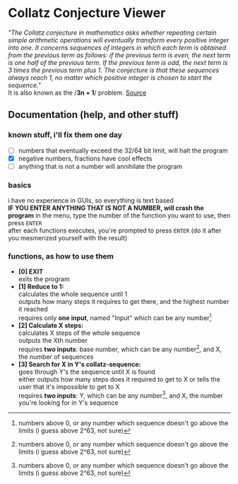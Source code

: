 # Collatz Conjecture Viewer
*"The Collatz conjecture in mathematics asks whether repeating certain simple arithmetic operations will eventually transform every positive integer into one.
It concerns sequences of integers in which each term is obtained from the previous term as follows: if the previous term is even, the next term is one half
of the previous term. If the previous term is odd, the next term is 3 times the previous term plus 1. The conjecture is that these sequences always reach 1,
no matter which positive integer is chosen to start the sequence."*  
It is also known as the /**3n + 1**/ problem. [Source](https://en.wikipedia.org/wiki/Collatz_conjecture)

## Documentation (help, and other stuff)
### known stuff, i'll fix them one day
- [ ] numbers that eventually exceed the 32/64 bit limit, will halt the program  
- [x] negative numbers, fractions have cool effects
- [ ] anything that is not a number will annihilate the program 

### basics
i have no experience in GUIs, so everything is text based  
**IF YOU ENTER ANYTHING THAT IS NOT A NUMBER, will crash the program**
in the menu, type the number of the function you want to use, then press `ENTER`  
after each functions executes, you're prompted to press `ENTER` (do it after you mesmerized yourself with the result)

### functions, as how to use them
- **[0] EXIT**  
exits the program
- **[1] Reduce to 1:**  
calculates the whole sequence until 1  
outputs how many steps it requires to get there, and the highest number it reached  
requires only **one input**, named "Input" which can be any number[^0]  
-  **[2] Calculate X steps:**  
calculates X steps of the whole sequence  
outputs the Xth number  
requires **two inputs**: base number, which can be any number[^0], and X, the number of sequences
- **[3] Search for X in Y's collatz-sequence:**  
goes through Y's the sequence until X is found   
either outputs how many steps does it required to get to X or tells the user that it's impossible to get to X  
requires **two inputs**: Y, which can be any number[^0], and X, the number you're looking for in Y's sequence  
[^0]: numbers above 0, or any number which sequence doesn't go above the limits (i guess above 2^63, not sure)
